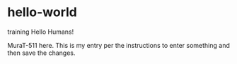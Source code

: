 # hello-world
training
Hello Humans!

MuraT-511 here.
This is my entry per the instructions to enter something and then save the changes.
